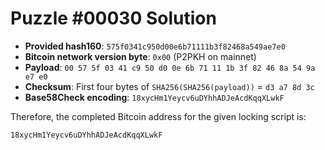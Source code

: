 # Puzzle #00030 Solution

- **Provided hash160**: `575f0341c950d00e6b71111b3f82468a549ae7e0`
- **Bitcoin network version byte**: `0x00` (P2PKH on mainnet)
- **Payload**: `00 57 5f 03 41 c9 50 d0 0e 6b 71 11 1b 3f 82 46 8a 54 9a e7 e0`
- **Checksum**: First four bytes of `SHA256(SHA256(payload))` = `d3 a7 8d 3c`
- **Base58Check encoding**: `18xycHm1Yeycv6uDYhhADJeAcdKqqXLwkF`

Therefore, the completed Bitcoin address for the given locking script is:

```
18xycHm1Yeycv6uDYhhADJeAcdKqqXLwkF
```
